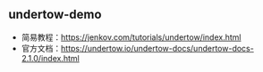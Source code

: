 ## undertow-demo

- 简易教程：https://jenkov.com/tutorials/undertow/index.html
- 官方文档：https://undertow.io/undertow-docs/undertow-docs-2.1.0/index.html








